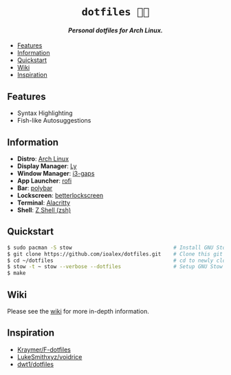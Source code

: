 <h1 align="center">
    <code>dotfiles 👨‍💻</code>
</h1>

<h4 align="center"><i>Personal dotfiles for Arch Linux.</i></h4>

- [Features](#features)
- [Information](#information)
- [Quickstart](#quickstart)
- [Wiki](#wiki)
- [Inspiration](#inspiration)

## Features

- Syntax Highlighting
- Fish-like Autosuggestions

## Information

- **Distro**: [Arch Linux](https://archlinux.org/)
- **Display Manager**: [Ly](https://github.com/nullgemm/ly)
- **Window Manager**: [i3-gaps](https://github.com/Airblader/i3)
- **App Launcher**: [rofi](https://github.com/davatorium/rofi)
- **Bar**: [polybar](https://github.com/polybar/polybar)
- **Lockscreen**: [betterlockscreen](https://github.com/pavanjadhaw/betterlockscreen)
- **Terminal**: [Alacritty](https://github.com/alacritty/alacritty)
- **Shell**: [Z Shell (zsh)](https://www.zsh.org/)

## Quickstart

```sh
$ sudo pacman -S stow                                 # Install GNU Stow
$ git clone https://github.com/ioalex/dotfiles.git    # Clone this git repository
$ cd ~/dotfiles                                       # cd to newly cloned directory
$ stow -t ~ stow --verbose --dotfiles                 # Setup GNU Stow
$ make
```

## Wiki

Please see the [wiki](https://github.com/ioalex/dotfiles/wiki) for more in-depth information.

## Inspiration

- [Kraymer/F-dotfiles](https://github.com/Kraymer/F-dotfiles)
- [LukeSmithxyz/voidrice](https://github.com/LukeSmithxyz/voidrice)
- [dwt1/dotfiles](https://gitlab.com/dwt1/dotfiles)
